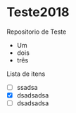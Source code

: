 # Teste2018
Repositorio de Teste
  - Um
  - dois
  - três

Lista de itens 
  - [ ] ssadsa
  - [x] dsadsadsa
  - [ ] dsadsadsa
